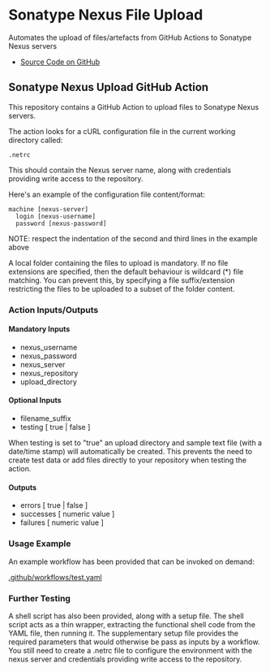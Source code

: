 # Sonatype Nexus File Upload

Automates the upload of files/artefacts from GitHub Actions to Sonatype Nexus servers

- [Source Code on GitHub](https://github.com/ModeSevenIndustrialSolutions/nexus-upload-action)

## Sonatype Nexus Upload GitHub Action

This repository contains a GitHub Action to upload files to Sonatype Nexus servers.

The action looks for a cURL configuration file in the current working directory called:

```console
.netrc
```

This should contain the Nexus server name, along with credentials providing write access to the repository.

Here's an example of the configuration file content/format:

```console
machine [nexus-server]
  login [nexus-username]
  password [nexus-password]
```

NOTE: respect the indentation of the second and third lines in the example above

A local folder containing the files to upload is mandatory. If no file extensions are specified,
then the default behaviour is wildcard (\*) file matching. You can prevent this, by specifying
a file suffix/extension restricting the files to be uploaded to a subset of the folder content.

### Action Inputs/Outputs

#### Mandatory Inputs

- nexus_username
- nexus_password
- nexus_server
- nexus_repository
- upload_directory

#### Optional Inputs

- filename_suffix
- testing [ true | false ]

When testing is set to "true" an upload directory and sample text file (with a date/time stamp)
will automatically be created. This prevents the need to create test data or add files directly
to your repository when testing the action.

<!--
  # May be superfluous parameter
- repository_format
  -->

#### Outputs

- errors [ true | false ]
- successes [ numeric value ]
- failures [ numeric value ]

### Usage Example

An example workflow has been provided that can be invoked on demand:

[.github/workflows/test.yaml](https://github.com/ModeSevenIndustrialSolutions/nexus-upload-action/blob/main/.github/workflows/test.yaml)

### Further Testing

A shell script has also been provided, along with a setup file. The shell script acts as
a thin wrapper, extracting the functional shell code from the YAML file, then running it.
The supplementary setup file provides the required parameters that would otherwise be
pass as inputs by a workflow. You still need to create a .netrc file to configure the
environment with the nexus server and credentials providing write access to the repository.

<!--
[comment]: # SPDX-License-Identifier: Apache-2.0
[comment]: # Copyright 2024 The Linux Foundation <matthew.watkins@linuxfoundation.org>
-->

